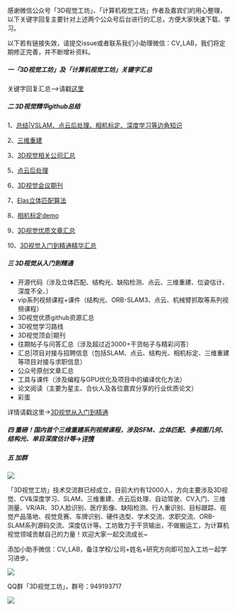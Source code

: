 感谢微信公众号「3D视觉工坊」、「计算机视觉工坊」作者及嘉宾们的用心整理，以下关键字回复主要针对上述两个公众号后台进行的汇总，方便大家快速下载、学习。

以下若有链接失效，请提交issue或者联系我们小助理微信：CV_LAB，我们将定期修正完善，并不断增补资料。

##### 一「3D视觉工坊」及「计算机视觉工坊」关键字汇总

关键字回复汇总——>请戳[这里](3D/关键字回复.md)

##### 二 3D视觉精华github总结

1、[总结|VSLAM、点云后处理、相机标定、深度学习等边角知识](https://github.com/qxiaofan/awsome-3D-Computer-Vision-Resources)

2、[三维重建](https://github.com/qxiaofan/awesome_3d_restruction)

3、[3D视觉相关公司汇总](https://github.com/qxiaofan/awesome_3d_vision_company_summary)

5、[点云后处理](https://github.com/qxiaofan/awesome_PointCloud_process)

6、[3D视觉会议期刊](https://github.com/qxiaofan/awesome_3d_conference_journals)

7、[Elas立体匹配算法](https://github.com/qxiaofan/awesome-Elas-demo)

8、[相机标定demo](https://github.com/qxiaofan/awesome-fisheye-pinhole-camera-calibration)

9、[3D视觉优质文章汇总](https://github.com/qxiaofan/awesome-computer-vision-papers-daily)

10、[3D视觉入门到精通精华汇总](https://github.com/qxiaofan/awesome-3D-Computer-Vision-From-0-To-1)

##### 三 3D视觉从入门到精通

- 开源代码（涉及立体匹配、结构光、缺陷检测、点云、三维重建、位姿估计、深度不全、）
- vip系列视频课程+课件（结构光、ORB-SLAM3、点云、机械臂抓取等系列视频课程）
- 3D视觉优质github资源汇总
- 3D视觉学习路线
- 3D视觉顶会|期刊
- 往期帖子与问答汇总（涉及超过近3000+干货帖子与精彩问答）
- 汇总|项目对接与招聘信息（包括SLAM、点云、结构光、相机标定、三维重建等项目对接与求职信息）
- 公众号原创文章汇总
- 工具与课件（涉及编程与GPU优化及项目中的编译优化方法）
- 论文阅读（主要为星主、合伙人及各位嘉宾分享的行业优质论文）
- 彩蛋

详情请戳这里->[3D视觉从入门到精通](https://mp.weixin.qq.com/s/weShDMbGTf0amg1qu_t8cw)

##### 四 重磅！国内首个三维重建系列视频课程，涉及SFM、立体匹配、多视图几何、结构光、单目深度估计等->[详情](https://mp.weixin.qq.com/s/WLyuE3ByntGA-Y0w8GZ29A)

##### 五 加群

![](imgs/公众号.jpg)

「3D视觉工坊」技术交流群已经成立，目前大约有12000人，方向主要涉及3D视觉、CV&深度学习、SLAM、三维重建、点云后处理、自动驾驶、CV入门、三维测量、VR/AR、3D人脸识别、医疗影像、缺陷检测、行人重识别、目标跟踪、视觉产品落地、视觉竞赛、车牌识别、硬件选型、学术交流、求职交流、ORB-SLAM系列源码交流、深度估计等。工坊致力于干货输出，不做搬运工，为计算机视觉领域贡献自己的力量！欢迎大家一起交流成长~

添加小助手微信：CV_LAB，备注学校/公司+姓名+研究方向即可加入工坊一起学习进步。

![](imgs/微信.jpg)

QQ群「3D视觉工坊」，群号：949193717

![](imgs/QQ群.jpg)







